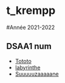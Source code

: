 # t_krempp

#Année 2021-2022

## DSAA1 num

* [Tototo](http://lumitomate.github.io/t_krempp/tototo.html)
* [labyrinthe](http://lumitomate.github.io/t_krempp/Labyrinthe/labyrinthe_vr.html)
* [Suuuuuzaaaaane](http://lumitomate.github.io/t_krempp/Labyrinthe/suzanne_test.html)
